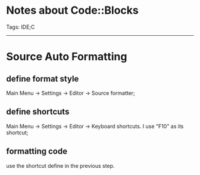 # Notes about Code::Blocks
Tags: IDE;C

------

# Source Auto Formatting

 

## define format style

 

Main Menu -> Settings -> Editor -> Source formatter;

 

## define shortcuts

 

Main Menu -> Settings -> Editor -> Keyboard shortcuts. I use "F10" as its shortcut;

 

## formatting code

 

use the shortcut define in the previous step.